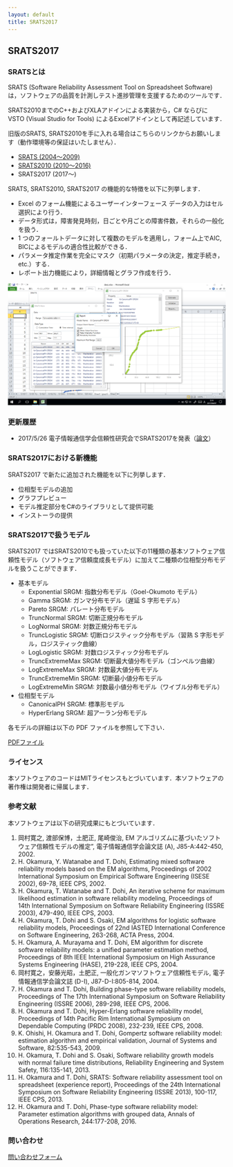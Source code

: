 ```yaml
---
layout: default
title: SRATS2017
---
```


## SRATS2017

### SRATSとは

SRATS (Software Reliability Assessment Tool on Spreadsheet Software) は，ソフトウェアの品質を計測しテスト進捗管理を支援するためのツールです．

SRATS2010までのC++およびXLAアドインによる実装から，C# ならびに VSTO (Visual Studio for Tools) によるExcelアドインとして再記述しています．

旧版のSRATS, SRATS2010を手に入れる場合はこちらのリンクからお願いします（動作環境等の保証はいたしません）．

- [SRATS (2004〜2009)](https://swreliab.github.io/SRATS2010/manual/home.html)
- [SRATS2010 (2010〜2016)](https://swreliab.github.io/SRATS2010/)
- SRATS2017 (2017〜)

SRATS, SRATS2010, SRATS2017 の機能的な特徴を以下に列挙します．
- Excel のフォーム機能によるユーザーインターフェース データの入力はセル選択により行う．
- データ形式は，障害発見時刻，日ごとや月ごとの障害件数，それらの一般化を扱う．
- 1 つのフォールトデータに対して複数のモデルを適用し，フォーム上でAIC, BICによるモデルの適合性比較ができる．
- パラメータ推定作業を完全にマスク（初期パラメータの決定，推定手続き，etc.）する．
- レポート出力機能により，詳細情報とグラフ作成を行う．

![SRATS2017](img/scr4.png "SRATS2017")

### 更新履歴

- 2017/5/26 電子情報通信学会信頼性研究会でSRATS2017を発表（[論文](https://github.com/SwReliab/SRATS2017/blob/master/docs/pdfs/ieice20170526.pdf)）

### SRATS2017における新機能

SRATS2017 で新たに追加された機能を以下に列挙します．
- 位相型モデルの追加
- グラフプレビュー
- モデル推定部分をC#のライブラリとして提供可能
- インストーラの提供

### SRATS2017で扱うモデル

SRATS2017 ではSRATS2010でも扱っていた以下の11種類の基本ソフトウェア信頼性モデル（ソフトウェア信頼度成長モデル）に加えて二種類の位相型分布モデルを扱うことができます．

- 基本モデル
    - Exponential SRGM: 指数分布モデル（Goel-Okumoto モデル）
    - Gamma SRGM: ガンマ分布モデル（遅延 S 字形モデル）
    - Pareto SRGM: パレート分布モデル
    - TruncNormal SRGM: 切断正規分布モデル
    - LogNormal SRGM: 対数正規分布モデル
    - TruncLogistic SRGM: 切断ロジスティック分布モデル（習熟 S 字形モデル，ロジスティック曲線）
    - LogLogistic SRGM: 対数ロジスティック分布モデル
    - TruncExtremeMax SRGM: 切断最大値分布モデル（ゴンペルツ曲線）
    - LogExtremeMax SRGM: 対数最大値分布モデル
    - TruncExtremeMin SRGM: 切断最小値分布モデル
    - LogExtremeMin SRGM: 対数最小値分布モデル（ワイブル分布モデル）
- 位相型モデル
    - CanonicalPH SRGM: 標準形モデル
    - HyperErlang SRGM: 超アーラン分布モデル

各モデルの詳細は以下の PDF ファイルを参照して下さい．

[PDFファイル](https://github.com/SwReliab/SRATS2017/blob/master/docs/pdfs/srats_model.pdf)

### ライセンス

本ソフトウェアのコードはMITライセンスもとづいています．本ソフトウェアの著作権は開発者に帰属します．

### 参考文献

本ソフトウェアは以下の研究成果にもとづいています．

1. 岡村寛之, 渡部保博，土肥正, 尾崎俊治, EM アルゴリズムに基づいたソフトウェア信頼性モデルの推定”, 電子情報通信学会論文誌 (A), J85-A:442-450, 2002.
1. H. Okamura, Y. Watanabe and T. Dohi, Estimating mixed software reliability models based on the EM algorithms, Proceedings of 2002 International Symposium on Empirical Software Engineering (ISESE 2002), 69-78, IEEE CPS, 2002.
1. H. Okamura, T. Watanabe and T. Dohi, An iterative scheme for maximum likelihood estimation in software reliability modeling, Proceedings of 14th International Symposium on Software Reliability Engineering (ISSRE 2003), 479-490, IEEE CPS, 2003.
1. H. Okamura, T. Dohi and S. Osaki, EM algorithms for logistic software reliability models, Proceedings of 22nd IASTED International Conference on Software Engineering, 263-268, ACTA Press, 2004.
1. H. Okamura, A. Murayama and T. Dohi, EM algorithm for discrete software reliability models: a unified parameter estimation method, Proceedings of 8th IEEE International Symposium on High Assurance Systems Engineering (HASE), 219-228, IEEE CPS, 2004.
1. 岡村寛之，安藤光昭，土肥正, 一般化ガンマソフトウェア信頼性モデル, 電子情報通信学会論文誌 (D-I), J87-D-I:805-814, 2004.
1. H. Okamura and T. Dohi, Building phase-type software reliability models, Proceedings of The 17th International Symposium on Software Reliability Engineering (ISSRE 2006), 289-298, IEEE CPS, 2006.
1. H. Okamura and T. Dohi, Hyper-Erlang software reliability model, Proceedings of 14th Pacific Rim International Symposium on Dependable Computing (PRDC 2008), 232-239, IEEE CPS, 2008.
1. K. Ohishi, H. Okamura and T. Dohi, Gompertz software reliability model: estimation algorithm and empirical validation, Journal of Systems and Software, 82:535-543, 2009.
1. H. Okamura, T. Dohi and S. Osaki, Software reliability growth models with normal failure time distributions, Reliability Engineering and System Safety, 116:135-141, 2013.
1. H. Okamura and T. Dohi, SRATS: Software reliability assessment tool on spreadsheet (experience report), Proceedings of the 24th International Symposium on Software Reliability Engineering (ISSRE 2013), 100-117, IEEE CPS, 2013.
1. H. Okamura and T. Dohi, Phase-type software reliability model: Parameter estimation algorithms with grouped data, Annals of Operations Research, 244:177-208, 2016.

### 問い合わせ

[問い合わせフォーム](https://forms.office.com/Pages/ResponsePage.aspx?id=3VQExGOyJkmGjY4SZA03UIHp3P20ykRKqppQ5eyYCWlUMlNBWU9WOVI1UkFFVkRKNzVQN1dDTjcyTS4u)

